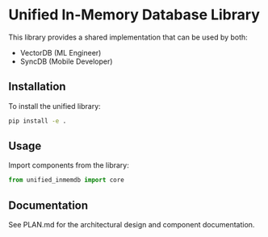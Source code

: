 # Unified In-Memory Database Library

This library provides a shared implementation that can be used by both:
- VectorDB (ML Engineer)
- SyncDB (Mobile Developer)

## Installation

To install the unified library:

```bash
pip install -e .
```

## Usage

Import components from the library:

```python
from unified_inmemdb import core
```

## Documentation

See PLAN.md for the architectural design and component documentation.
